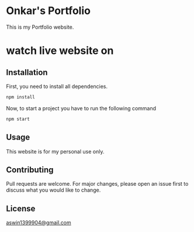 # Onkar's Portfolio

This is my Portfolio website.

# watch live website on



## Installation

First, you need to install all dependencies.

```bash
npm install
```

Now, to start a project you have to run the following command


```bash
npm start
```

## Usage

This website is for my personal use only.

## Contributing
Pull requests are welcome. For major changes, please open an issue first to discuss what you would like to change.



## License
aswin1399904@gmail.com
